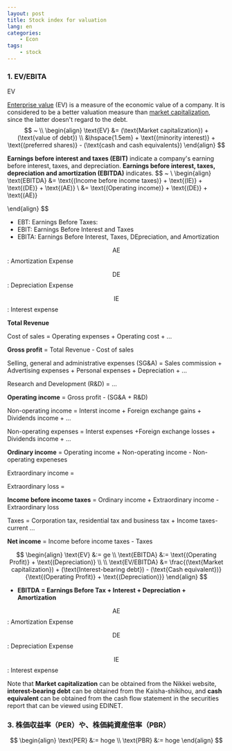 ```yaml
---
layout: post
title: Stock index for valuation
lang: en
categories:
    - Econ
tags:
    - stock
---
```




### 1. EV/EBITA



EV

[Enterprise value](https://www.investopedia.com/terms/e/enterprisevalue.asp) (EV) is a measure of the economic value of a company. It is considered to be a better valuation measure than [market capitalization](https://www.investopedia.com/terms/m/marketcapitalization.asp), since the latter doesn't regard to the debt.
$$
~ \\
\begin{align}
\text{EV} 
&= (\text{Market capitalization}) + (\text{value of debt}) \\
&\hspace{1.5em} + \text{(minority interest)} + \text{(preferred shares)} - (\text{cash and cash equivalents})
\end{align}
$$

**Earnings before interest and taxes (EBIT)** indicate a company's earning before interest, taxes, and depreciation. **Earnings before interest, taxes, depreciation and amortization (EBITDA)** indicates.
$$
~ \\
\begin{align}
\text{EBITDA} 
&= \text{(Income before income taxes)} + \text{(IE)} + \text{(DE)} + \text{(AE)} \\
&= \text{(Operating income)} + \text{(DE)} + \text{(AE)}

\end{align}
$$







- EBT: Earnings Before Taxes: 
- EBIT: Earnings Before Interest and Taxes
- EBITA: Earnings Before Interest, Taxes, DEpreciation, and Amortization



$$\text{AE}$$: Amortization Expense 

$$\text{DE}$$: Depreciation Expense

$$\text{IE}$$: Interest expense





**Total Revenue**

Cost of sales = Operating expenses + Operating cost + ...

**Gross profit** = Total Revenue - Cost of sales

Selling, general and administrative expenses (SG&A) = Sales commission + Advertising expenses + Personal expenses + Depreciation + ...

Research and Development (R&D) = ...

**Operating income** = Gross profit - (SG&A + R&D)

Non-operating income = Interst income + Foreign exchange gains + Dividends income + ...

Non-operating expenses = Interst expenses +Foreign exchange losses +  Dividends income + ...

**Ordinary income** = Operating income + Non-operating income - Non-operating expeneses

Extraordinary income = 

Extraordinary loss =

**Income before income taxes** = Ordinary income + Extraordinary income - Extraordinary loss

Taxes =  Corporation tax, residential tax and business tax + Income taxes-current ...

**Net income** = Income before income taxes - Taxes




















$$
\begin{align}
\text{EV} &:= ge \\
\text{EBITDA} &:= \text{(Operating Profit)} + \text{(Depreciation)} \\ \\
\text{EV/EBITDA} &= \frac{(\text{Market capitalization}) + (\text{Interest-bearing debt}) - (\text{Cash equivalent})}{\text{(Operating Profit)} + \text{(Depreciation)}}
\end{align}
$$









- **EBITDA = Earnings Before Tax + Interest + Depreciation + Amortization**



$$\text{AE}$$: Amortization Expense 

$$\text{DE}$$: Depreciation Expense

$$\text{IE}$$: Interest expense



Note that **Market capitalization** can be obtained from the Nikkei website, **interest-bearing debt** can be obtained from the Kaisha-shikihou, and **cash equivalent** can be obtained from the cash flow statement in the securities report that can be viewed using EDINET.





### 3. 株価収益率（PER）や、株価純資産倍率（PBR）



$$
\begin{align}
\text{PER} &:= hoge \\
\text{PBR} &:= hoge
\end{align}
$$






